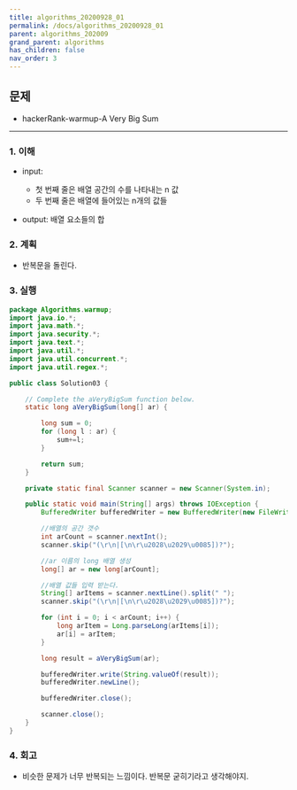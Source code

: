 ```yaml
---
title: algorithms_20200928_01
permalink: /docs/algorithms_20200928_01
parent: algorithms_202009
grand_parent: algorithms
has_children: false
nav_order: 3
---
```


## 문제

- hackerRank-warmup-A Very Big Sum

---

### 1. 이해

- input:

  - 첫 번째 줄은 배열 공간의 수를 나타내는 n 값
  - 두 번째 줄은 배열에 들어있는 n개의 값들

- output: 배열 요소들의 합

### 2. 계획

- 반복문을 돌린다.

### 3. 실행

```java
package Algorithms.warmup;
import java.io.*;
import java.math.*;
import java.security.*;
import java.text.*;
import java.util.*;
import java.util.concurrent.*;
import java.util.regex.*;

public class Solution03 {

    // Complete the aVeryBigSum function below.
    static long aVeryBigSum(long[] ar) {

        long sum = 0;
        for (long l : ar) {
            sum+=l;
        }

        return sum;
    }

    private static final Scanner scanner = new Scanner(System.in);

    public static void main(String[] args) throws IOException {
        BufferedWriter bufferedWriter = new BufferedWriter(new FileWriter(System.getenv("OUTPUT_PATH")));

        //배열의 공간 갯수
        int arCount = scanner.nextInt();
        scanner.skip("(\r\n|[\n\r\u2028\u2029\u0085])?");

        //ar 이름의 long 배열 생성
        long[] ar = new long[arCount];

        //배열 값들 입력 받는다.
        String[] arItems = scanner.nextLine().split(" ");
        scanner.skip("(\r\n|[\n\r\u2028\u2029\u0085])?");

        for (int i = 0; i < arCount; i++) {
            long arItem = Long.parseLong(arItems[i]);
            ar[i] = arItem;
        }

        long result = aVeryBigSum(ar);

        bufferedWriter.write(String.valueOf(result));
        bufferedWriter.newLine();

        bufferedWriter.close();

        scanner.close();
    }
}

```

### 4. 회고

- 비슷한 문제가 너무 반복되는 느낌이다. 반복문 굳히기라고 생각해야지.
